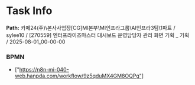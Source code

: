 # Task Info

**Path:** 카페24(주)\본사사업장\[CG]MI본부\MI인프라그룹\AI인프라3팀\1파트 / sylee10 / [270559] 엔터프라이즈마스터 대시보드 운영담당자 관리 화면 기획 _ 기획 / 2025-08-01_00-00-00

### BPMN
- ["https://n8n-mi-040-web.hanpda.com/workflow/9z5qduMX4GM8OQPg"]

